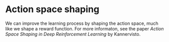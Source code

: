 # Action space shaping

We can improve the learning process by shaping the action space, much like we shape a reward function. 
For more informaton, see the paper *Action Space Shaping in Deep Reinforcement Learning* by Kannervisto.